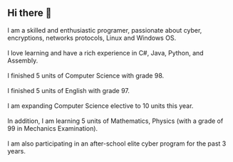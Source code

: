 ## Hi there 👋

I am a skilled and enthusiastic programer, passionate about cyber, encryptions, networks protocols, Linux and Windows OS. <br/><br/>
I love learning and have a rich experience in C#, Java, Python, and Assembly. <br/><br/>
I finished 5 units of Computer Science with grade 98. <br/><br/>
I finished 5 units of English with grade 97. <br/><br/>
I am expanding Computer Science elective to 10 units this year.  <br/><br/>
In addition, I am learning 5 units of Mathematics, Physics (with a grade of 99 in Mechanics Examination). <br/><br/>
I am also participating in an after-school elite cyber program for the past 3 years. 
<!--
**Noya-Vistuch/Noya-Vistuch** is a ✨ _special_ ✨ repository because its `README.md` (this file) appears on your GitHub profile.

Here are some ideas to get you started:

- 🔭 I’m currently working on ...
- 🌱 I’m currently learning ...
- 👯 I’m looking to collaborate on ...
- 🤔 I’m looking for help with ...
- 💬 Ask me about ...
- 📫 How to reach me: ...
- 😄 Pronouns: ...
- ⚡ Fun fact: ...
-->
